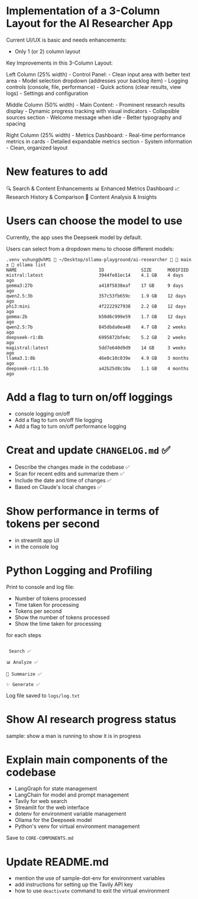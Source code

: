 # Implementation of a 3-Column Layout for the AI Researcher App

Current UI/UX is basic and needs enhancements:
- Only 1 (or 2) column layout

Key Improvements in this 3-Column Layout:

Left Column (25% width) - Control Panel:
    - Clean input area with better text area
    - Model selection dropdown (addresses your backlog item)
    - Logging controls (console, file, performance)
    - Quick actions (clear results, view logs)
    - Settings and configuration

Middle Column (50% width) - Main Content:
    - Prominent research results display
    - Dynamic progress tracking with visual indicators
    - Collapsible sources section
    - Welcome message when idle
    - Better typography and spacing

Right Column (25% width) - Metrics Dashboard:
    - Real-time performance metrics in cards
    - Detailed expandable metrics section
    - System information
    - Clean, organized layout

# New features to add

🔍 Search & Content Enhancements
📊 Enhanced Metrics Dashboard
📈 Research History & Comparison
🎨 Content Analysis & Insights

# Users can choose the model to use

Currently, the app uses the Deepseek model by default.

Users can select from a dropdown menu to choose different models:

```
.venv vuhung@vhM1  ~/Desktop/ollama-playground/ai-researcher   main ±  ollama list
NAME                               ID              SIZE      MODIFIED     
mistral:latest                     3944fe81ec14    4.1 GB    4 days ago      
gemma3:27b                         a418f5838eaf    17 GB     9 days ago      
qwen2.5:3b                         357c53fb659c    1.9 GB    12 days ago     
phi3:mini                          4f2222927938    2.2 GB    12 days ago     
gemma:2b                           b50d6c999e59    1.7 GB    12 days ago     
qwen2.5:7b                         845dbda0ea48    4.7 GB    2 weeks ago     
deepseek-r1:8b                     6995872bfe4c    5.2 GB    2 weeks ago     
magistral:latest                   5dd7e640d9d9    14 GB     3 weeks ago     
llama3.1:8b                        46e0c10c039e    4.9 GB    3 months ago    
deepseek-r1:1.5b                   a42b25d8c10a    1.1 GB    4 months ago    
```

# Add a flag to turn on/off loggings 

- console logging on/off
- Add a flag to turn on/off file logging
- Add a flag to turn on/off performance logging

# Creat and update `CHANGELOG.md` ✅

- Describe the changes made in the codebase ✅
- Scan for recent edits and summarize them ✅
- Include the date and time of changes ✅
- Based on Claude's local changes ✅

# Show performance in terms of tokens per second 

- in streamlit app UI 
- in the console log

# Python Logging and Profiling

Print to console and log file:
- Number of tokens processed
- Time taken for processing
- Tokens per second
- Show the number of tokens processed
- Show the time taken for processing

for each steps 

```

 Search ✅

📊 Analyze ✅

📝 Summarize ✅

✨ Generate ✅
``` 

Log file saved to `logs/log.txt`

# Show AI research progress status

sample: show a man is running to show it is in progress


# Explain main components of the codebase

- LangGraph for state management
- LangChain for model and prompt management
- Tavily for web search
- Streamlit for the web interface
- dotenv for environment variable management
- Ollama for the Deepseek model
- Python's venv for virtual environment management

Save to `CORE-COMPONENTS.md`

# Update README.md

- mention the use of sample-dot-env for environment variables
- add instructions for setting up the Tavily API key
- how to use `deactivate` command to exit the virtual environment
